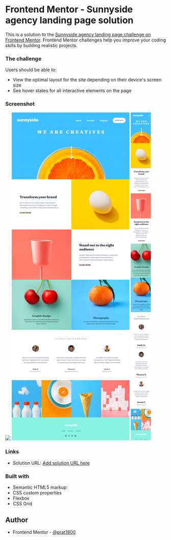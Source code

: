 # Frontend Mentor - Sunnyside agency landing page solution

This is a solution to the [Sunnyside agency landing page challenge on Frontend Mentor](https://www.frontendmentor.io/challenges/sunnyside-agency-landing-page-7yVs3B6ef). Frontend Mentor challenges help you improve your coding skills by building realistic projects.


### The challenge

Users should be able to:

- View the optimal layout for the site depending on their device's screen size
- See hover states for all interactive elements on the page

### Screenshot

![](./screenshot.jpg)
![Desktop 1440px](desktop-sunshine-agency-landing-page.png)
![Mobile 425px](mobile-sunshine-agency-landing-page.png)


### Links

- Solution URL: [Add solution URL here](https://luminous-hummingbird-fd4cb0.netlify.app/)

### Built with

- Semantic HTML5 markup
- CSS custom properties
- Flexbox
- CSS Grid


## Author

- Frontend Mentor - [@prat1800](https://www.frontendmentor.io/profile/prat1800)
